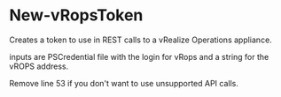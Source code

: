 # New-vRopsToken

Creates a token to use in REST calls to a vRealize Operations appliance.

inputs are PSCredential file with the login for vRops and a string for the vROPS address.

Remove line 53 if you don't want to use unsupported API calls.
